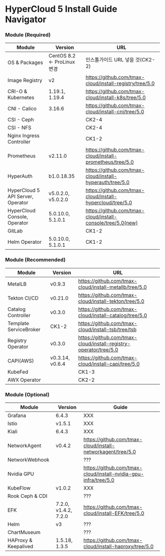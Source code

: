 
# HyperCloud 5 Install Guide Navigator

### Module (Required)
| Module | Version | URL |
| ------ | ------ | ------ |
| OS & Packages | CentOS 8.2 <- ProLinux 변경 | 인스톨가이드 URL 넣을 것(CK2-2) |
| Image Registry | v2 | https://github.com/tmax-cloud/install-registry/tree/5.0 |
| CRI-O & Kubernetes | 1.19.1, 1.19.4  | https://github.com/tmax-cloud/install-k8s/tree/5.0 |
| CNI - Calico | 3.16.6 | https://github.com/tmax-cloud/install-cni/tree/5.0 |
| CSI - Ceph |  | CK2-4 |
| CSI - NFS |  | CK2-4 |
| Nginx Ingress Controller |  | CK1-2 |
| Prometheus | v2.11.0 | https://github.com/tmax-cloud/install-prometheus/tree/5.0 |
| HyperAuth | b1.0.18.35 | https://github.com/tmax-cloud/install-hyperauth/tree/5.0 |
| HyperCloud 5 API Server, Operator | v5.0.2.0, v5.0.2.0 | https://github.com/tmax-cloud/install-hypercloud/tree/5.0 |
| HyperCloud Console, Operator | 5.0.10.0, 5.1.0.1 | https://github.com/tmax-cloud/install-console/tree/5.0(new) |
| GitLab |  | CK1-2 |
| Helm Operator | 5.0.10.0, 5.1.0.1 | CK1-2 |

### Module (Recommended)
| Module | Version | URL |
| ------ | ------ | ------ |
| MetalLB | v0.9.3 | https://github.com/tmax-cloud/install-metallb/tree/5.0 |
| Tekton CI/CD | v0.21.0 | https://github.com/tmax-cloud/install-tekton/tree/5.0 |
| Catalog Controller | v0.3.0 | https://github.com/tmax-cloud/install-catalog/tree/5.0 |
| Template ServiceBroker | CK1-2 | https://github.com/tmax-cloud/install-tsb/tree/tsb
| Registry Operator | v0.3.0 | https://github.com/tmax-cloud/install-registry-operator/tree/5.0 |
| CAPI(AWS) | v0.3.14, v0.6.4 | https://github.com/tmax-cloud/install-capi/tree/5.0 |
| KubeFed |  | CK1-3 |
| AWX Operator |  | CK2-2 |

### Module (Optional)
| Module | Version | Guide |
| ------ | ------ | ------ |
| Grafana | 6.4.3 | XXX |
| Istio | v1.5.1 |XXX |
| Kiali | 6.4.3 | XXX |
| NetworkAgent | v0.4.2 | https://github.com/tmax-cloud/install-networkagent/tree/5.0 |
| NetworkWebhook |  | ??? |
| Nvidia GPU | | https://github.com/tmax-cloud/install-nvidia-gpu-infra/tree/5.0 |
| KubeFlow | v1.0.2 | XXX |
| Rook Ceph & CDI |  | ??? |
| EFK | 7.2.0, v1.4.2, 7.2.0 | https://github.com/tmax-cloud/install-EFK/tree/5.0 |
| Helm | v3 | ??? |
| ChartMuseum |  | ??? |
| HAProxy & Keepalived | 1.5.18, 1.3.5 | https://github.com/tmax-cloud/install-haproxy/tree/5.0 |
